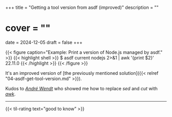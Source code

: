 +++
title = "Getting a tool version from asdf (improved)"
description = ""
# cover = ""
date = 2024-12-05
draft = false
+++

{{< figure caption="Example: Print a version of Node.js managed by asdf." >}}
  {{< highlight shell >}}
  $ asdf current nodejs 2>&1 | awk '{print $2}'
  22.11.0
  {{< /highlight >}}
{{< /figure >}}

<!--more-->

It's an improved version of [the previously mentioned solution]({{< relref "04-asdf-get-tool-version.md" >}}).

Kudos to [_André Wendt_][1] who showed me how to replace _sed_ and _cut_ with [_awk_][2].

---

{{< til-rating text="good to know" >}}


[1]: https://github.com/awendt
[2]: https://www.gnu.org/software/gawk/manual/gawk.html

